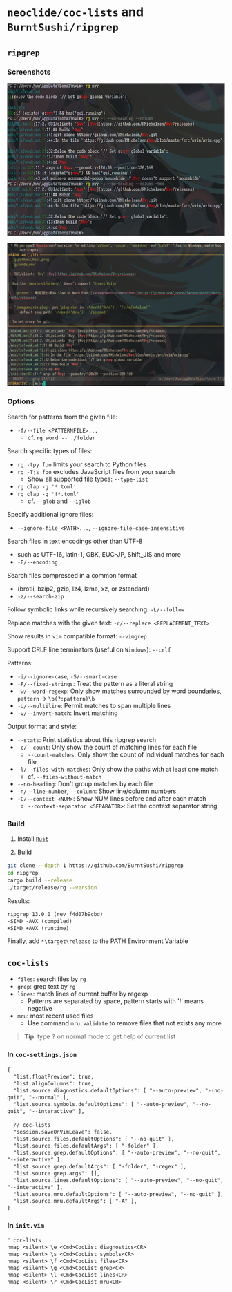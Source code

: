 # `neoclide/coc-lists` and `BurntSushi/ripgrep`

## `ripgrep`

### Screenshots

![](./imgs/rg.png)

![](./imgs/coc-lists-grep.png)

### Options

Search for patterns from the given file:  

- `-f/--file <PATTERNFILE>...`  
    - cf. `rg word -- ./folder`  

Search specific types of files:  

- `rg -tpy foo` limits your search to Python files  
- `rg -Tjs foo` excludes JavaScript files from your search  
    - Show all supported file types: `--type-list`  
- `rg clap -g '*.toml'`  
- `rg clap -g '!*.toml'`  
    - cf. `--glob` and `--iglob`  

Specify additional ignore files:  

- `--ignore-file <PATH>...`, `--ignore-file-case-insensitive`  

Search files in text encodings other than UTF-8  

- such as UTF-16, latin-1, GBK, EUC-JP, Shift_JIS and more  
- `-E/--encoding`  

Search files compressed in a common format  

- (brotli, bzip2, gzip, lz4, lzma, xz, or zstandard)  
- `-z/--search-zip`  

Follow symbolic links while recursively searching: `-L/--follow`  

Replace matches with the given text: `-r/--replace <REPLACEMENT_TEXT>`  

Show results in `vim` compatible format: `--vimgrep`  

Support CRLF line terminators (useful on `Windows`): `--crlf`  

Patterns:  

- `-i/--ignore-case`,  `-S/--smart-case`  
- `-F/--fixed-strings`: Treat the pattern as a literal string  
- `-w/--word-regexp`: Only show matches surrounded by word boundaries, `pattern` -> `\b(?:pattern)\b`  
- `-U/--multiline`: Permit matches to span multiple lines  
- `-v/--invert-match`: Invert matching  

Output format and style:  

- `--stats`: Print statistics about this ripgrep search  
- `-c/--count`: Only show the count of matching lines for each file  
    - `--count-matches`: Only show the count of individual matches for each file  
- `-l/--files-with-matches`: Only show the paths with at least one match  
    - cf. `--files-without-match`  
- `--no-heading`: Don't group matches by each file  
- `-n/--line-number`, `--column`: Show line/column numbers  
- `-C/--context <NUM>`: Show NUM lines before and after each match  
    - `--context-separator <SEPARATOR>`: Set the context separator string  

### Build

1. Install [`Rust`](https://www.rust-lang.org/learn/get-started)  

2. Build  

``` sh
git clone --depth 1 https://github.com/BurntSushi/ripgrep
cd ripgrep
cargo build --release
./target/release/rg --version
```

Results:  

```
ripgrep 13.0.0 (rev f4d07b9cbd)
-SIMD -AVX (compiled)
+SIMD +AVX (runtime)
```

Finally, add `*\target\release` to the PATH Environment Variable  

## `coc-lists`

- `files`: search files by `rg`  
- `grep`: grep text by `rg`  
- `lines`: match lines of current buffer by regexp  
    - Patterns are separated by space, pattern starts with '!' means negative  
- `mru`: most recent used files  
    - Use command `mru.validate` to remove files that not exists any more  

> **Tip**: type <kbd>?</kbd> on normal mode to get help of current list  

### In `coc-settings.json`

``` jsonc
{
  "list.floatPreview": true,
  "list.alignColumns": true,
  "list.source.diagnostics.defaultOptions": [ "--auto-preview", "--no-quit", "--normal" ],
  "list.source.symbols.defaultOptions": [ "--auto-preview", "--no-quit", "--interactive" ],

  // coc-lists
  "session.saveOnVimLeave": false,
  "list.source.files.defaultOptions": [ "--no-quit" ],
  "list.source.files.defaultArgs": [ "-folder" ],
  "list.source.grep.defaultOptions": [ "--auto-preview", "--no-quit", "--interactive" ],
  "list.source.grep.defaultArgs": [ "-folder", "-regex" ],
  "list.source.grep.args": [],
  "list.source.lines.defaultOptions": [ "--auto-preview", "--no-quit", "--interactive" ],
  "list.source.mru.defaultOptions": [ "--auto-preview", "--no-quit" ],
  "list.source.mru.defaultArgs": [ "-A" ],
}
```

### In `init.vim`

``` vim
" coc-lists
nmap <silent> \e <Cmd>CocList diagnostics<CR>
nmap <silent> \s <Cmd>CocList symbols<CR>
nmap <silent> \f <Cmd>CocList files<CR>
nmap <silent> \g <Cmd>CocList grep<CR>
nmap <silent> \l <Cmd>CocList lines<CR>
nmap <silent> \r <Cmd>CocList mru<CR>
```
